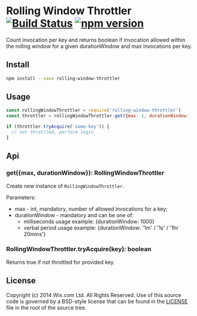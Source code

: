 # Rolling Window Throttler [![Build Status](https://img.shields.io/travis/wix/rolling-window-throttler-js/master.svg?label=build%20status)](https://travis-ci.org/wix/rolling-window-throttler-js) [![npm version](https://badge.fury.io/js/rolling-window-throttler-js.svg)](https://badge.fury.io/js/rolling-window-throttler-js)
Count invocation per key and returns boolean if invocation allowed within the rolling window for a given durationWindow and max invocations per key.

## Install

```sh
npm install --save rolling-window-throttler
```

## Usage

```js
const rollingWindowThrottler = require('rolling-window-throttler')
const throttler = rollingWindowThrottler.get({max: 1, durationWindow: '1s'})

if (throttler.tryAcquire('some-key')) {
  // not throttled, perform logic
}
```

## Api

### get({max, durationWindow}): RollingWindowThrottler
Create new instance of `RollingWindowThrottler`.

Parameters:
  - max - int, mandatory, number of allowed invocations for a key;
  - durationWindow - mandatory and can be one of:
    - milliseconds usage example: {durationWindow: 1000}
    - verbal period usage example: {durationWindow: '1m' / '1s' / '1hr 20mins'}

### RollingWindowThrottler.tryAcquire(key): boolean
Returns true if not throttled for provided key.

## License
Copyright (c) 2014 Wix.com Ltd. All Rights Reserved. Use of this source code is governed by a BSD-style license that can be found in the [LICENSE](LICENSE.md) file in the root of the source tree.
